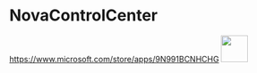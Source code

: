 # NovaControlCenter
https://www.microsoft.com/store/apps/9N991BCNHCHG
<img src="https://github.com/favicon.ico" width="48">
